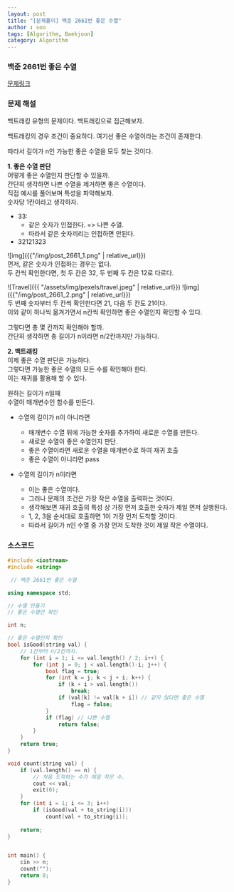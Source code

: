 ```yaml
---
layout: post
title: "[문제풀이] 백준 2661번 좋은 수열"
author : soo
tags: [Algorithm, Baekjoon]
category: Algorithm
---
```


### 백준 2661번 좋은 수열

[문제링크](https://www.acmicpc.net/problem/2661)


### 문제 해설

백트래킹 유형의 문제이다. 백트래킹으로 접근해보자.  

백트래킹의 경우 조건이 중요하다. 여기선 좋은 수열이라는 조건이 존재한다.

따라서 길이가 n인 가능한 좋은 수열을 모두 찾는 것이다. 

**1. 좋은 수열 판단**   
어떻게 좋은 수열인지 판단할 수 있을까.  
간단히 생각하면 나쁜 수열을 제거하면 좋은 수열이다.  
직접 예시를 풀어보며 특성을 파악해보자.  
숫자당 1칸이라고 생각하자. 
- 33: 
    - 같은 숫자가 인접한다. => 나쁜 수열.
    - 따라서 같은 숫자끼리는 인접하면 안된다.
- 32121323

![img]({{"/img/post_2661_1.png" | relative_url}})  
먼저, 같은 숫자가 인접하는 경우는 없다.  
두 칸씩 확인한다면, 첫 두 칸은 32, 두 번째 두 칸은 12로 다르다.  

![Travel]({{ "/assets/img/pexels/travel.jpeg" | relative_url}})
![img]({{"/img/post_2661_2.png" | relative_url}})  
두 번째 숫자부터 두 칸씩 확인한다면 21, 다음 두 칸도 21이다.  
이와 같이 하나씩 옮겨가면서 n칸씩 확인하면 좋은 수열인지 확인할 수 있다.  

그렇다면 총 몇 칸까지 확인해야 할까.  
간단히 생각하면 총 길이가 n이라면 n/2칸까지만 가능하다.  


**2. 백트래킹**  
이제 좋은 수열 판단은 가능하다.  
그렇다면 가능한 좋은 수열의 모든 수를 확인해야 한다.  
이는 재귀를 활용해 할 수 있다.  

원하는 길이가 n일때  
수열이 매개변수인 함수를 만든다.  
- 수열의 길이가 n이 아니라면
    - 매개변수 수열 뒤에 가능한 숫자를 추가하여 새로운 수열를 만든다.
    - 새로운 수열이 좋은 수열인지 판단.
    - 좋은 수열이라면 새로운 수열을 매개변수로 하여 재귀 호출
    - 좋은 수열이 아니라면 pass

- 수열의 길이가 n이라면
    - 이는 좋은 수열이다. 
    - 그러나 문제의 조건은 가장 작은 수열을 출력하는 것이다.
    - 생각해보면 재귀 호출의 특성 상 가장 먼저 호출한 숫자가 제일 먼저 실행된다. 
    - 1, 2, 3을 순서대로 호출하면 1이 가장 먼저 도착할 것이다.
    - 따라서 길이가 n인 수열 중 가장 먼저 도착한 것이 제일 작은 수열이다. 



### 소스코드
```cpp
#include <iostream>
#include <string>

 // 백준 2661번 좋은 수열

using namespace std;

// 수열 만들기
// 좋은 수열만 확인

int n;

// 좋은 수열인지 확인
bool isGood(string val) {
	// 1칸부터 n/2칸까지.
	for (int i = 1; i <= val.length() / 2; i++) {
		for (int j = 0; j < val.length()-i; j++) {
			bool flag = true;
			for (int k = j; k < j + i; k++) {
				if (k + i > val.length())
					break;
				if (val[k] != val[k + i]) // 같지 않다면 좋은 수열
					flag = false;
			}
			if (flag) // 나쁜 수열
				return false;
		}
	}
	return true;
}

void count(string val) {
	if (val.length() == n) {
		// 처음 도착하는 수가 제일 작은 수.
		cout << val;
		exit(0);
	}
	for (int i = 1; i <= 3; i++)
		if (isGood(val + to_string(i)))
			count(val + to_string(i));
	
	return;
}


int main() {
	cin >> n;
	count("");
	return 0;
}


```
